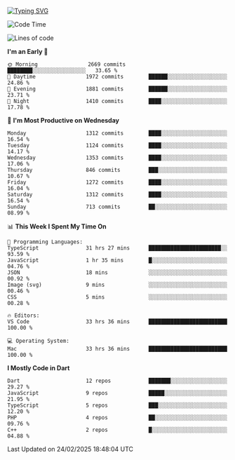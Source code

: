 
<a href="https://git.io/typing-svg"><img src="https://readme-typing-svg.demolab.com?font=Source+Code+Pro&pause=1000&random=false&width=435&lines=Hey+%F0%9F%A5%B6+iam+Yaskraz" alt="Typing SVG" /></a>
<!--START_SECTION:waka-->
![Code Time](http://img.shields.io/badge/Code%20Time-1%2C020%20hrs%2044%20mins-blue)

![Lines of code](https://img.shields.io/badge/From%20Hello%20World%20I%27ve%20Written-5.0%20million%20lines%20of%20code-blue)

**I'm an Early 🐤** 

```text
🌞 Morning                2669 commits        ████████░░░░░░░░░░░░░░░░░   33.65 % 
🌆 Daytime                1972 commits        ██████░░░░░░░░░░░░░░░░░░░   24.86 % 
🌃 Evening                1881 commits        ██████░░░░░░░░░░░░░░░░░░░   23.71 % 
🌙 Night                  1410 commits        ████░░░░░░░░░░░░░░░░░░░░░   17.78 % 
```
📅 **I'm Most Productive on Wednesday** 

```text
Monday                   1312 commits        ████░░░░░░░░░░░░░░░░░░░░░   16.54 % 
Tuesday                  1124 commits        ████░░░░░░░░░░░░░░░░░░░░░   14.17 % 
Wednesday                1353 commits        ████░░░░░░░░░░░░░░░░░░░░░   17.06 % 
Thursday                 846 commits         ███░░░░░░░░░░░░░░░░░░░░░░   10.67 % 
Friday                   1272 commits        ████░░░░░░░░░░░░░░░░░░░░░   16.04 % 
Saturday                 1312 commits        ████░░░░░░░░░░░░░░░░░░░░░   16.54 % 
Sunday                   713 commits         ██░░░░░░░░░░░░░░░░░░░░░░░   08.99 % 
```


📊 **This Week I Spent My Time On** 

```text
💬 Programming Languages: 
TypeScript               31 hrs 27 mins      ███████████████████████░░   93.59 % 
JavaScript               1 hr 35 mins        █░░░░░░░░░░░░░░░░░░░░░░░░   04.76 % 
JSON                     18 mins             ░░░░░░░░░░░░░░░░░░░░░░░░░   00.92 % 
Image (svg)              9 mins              ░░░░░░░░░░░░░░░░░░░░░░░░░   00.46 % 
CSS                      5 mins              ░░░░░░░░░░░░░░░░░░░░░░░░░   00.28 % 

🔥 Editors: 
VS Code                  33 hrs 36 mins      █████████████████████████   100.00 % 

💻 Operating System: 
Mac                      33 hrs 36 mins      █████████████████████████   100.00 % 
```

**I Mostly Code in Dart** 

```text
Dart                     12 repos            ███████░░░░░░░░░░░░░░░░░░   29.27 % 
JavaScript               9 repos             █████░░░░░░░░░░░░░░░░░░░░   21.95 % 
TypeScript               5 repos             ███░░░░░░░░░░░░░░░░░░░░░░   12.20 % 
PHP                      4 repos             ██░░░░░░░░░░░░░░░░░░░░░░░   09.76 % 
C++                      2 repos             █░░░░░░░░░░░░░░░░░░░░░░░░   04.88 % 
```




 Last Updated on 24/02/2025 18:48:04 UTC
<!--END_SECTION:waka-->
